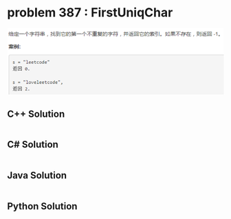
# problem 387 : FirstUniqChar

<img src="https://github.com/Peefy/PeefyLeetCode/blob/master/doc/301-400/387.FirstUniqChar/problem.png"/>

## C++ Solution

```c++


```

## C# Solution

```csharp


```

## Java Solution

```java


```

## Python Solution

```python



```





